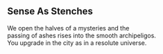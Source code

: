 Sense As Stenches
-----------------
We open the halves of a mysteries and the  
passing of ashes rises into the smooth archipeligos.  
You upgrade in the city as in a resolute universe.  
